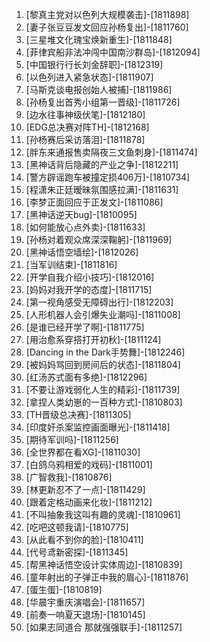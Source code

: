 
1. [黎真主党对以色列大规模袭击]-[1811898]
1. [妻子张豆豆发文回应孙杨复出]-[1811760]
1. [三星堆文化瑰宝焕新重生]-[1811848]
1. [菲律宾船非法冲闯中国南沙群岛]-[1812094]
1. [中国银行行长刘金辞职]-[1812319]
1. [以色列进入紧急状态]-[1811907]
1. [马斯克谈电报创始人被捕]-[1811986]
1. [孙杨复出首秀小组第一晋级]-[1811726]
1. [边水往事神级伏笔]-[1812180]
1. [EDG总决赛对阵TH]-[1812168]
1. [孙杨赛后采访落泪]-[1811878]
1. [胖东来通报售卖隔夜三文鱼刺身]-[1811474]
1. [黑神话背后隐藏的产业之争]-[1812211]
1. [警方辟谣跑车被撞定损406万]-[1810734]
1. [程潇朱正廷暧昧氛围感拉满]-[1811631]
1. [李梦正面回应于正发文]-[1811086]
1. [黑神话逆天bug]-[1810095]
1. [如何能放心点外卖]-[1811633]
1. [孙杨对着观众席深深鞠躬]-[1811969]
1. [黑神话悟空墙绘]-[1812026]
1. [当军训结束]-[1811816]
1. [开学自我介绍小技巧]-[1812016]
1. [妈妈对我开学的态度]-[1811715]
1. [第一视角感受无障碍出行]-[1812203]
1. [人形机器人会引爆失业潮吗]-[1811008]
1. [是谁已经开学了啊]-[1811775]
1. [用治愈系穿搭打开初秋]-[1811124]
1. [Dancing in the Dark手势舞]-[1812246]
1. [被妈妈骂回到房间后的状态]-[1811804]
1. [红汤苏式面有多绝]-[1812296]
1. [不要让游戏弱化人生的精彩]-[1811739]
1. [拿捏人类幼崽的一百种方式]-[1810803]
1. [TH晋级总决赛]-[1811305]
1. [印度奸杀案监控画面曝光]-[1811418]
1. [期待军训吗]-[1811256]
1. [全世界都在看XG]-[1811030]
1. [白鸽乌鸦相爱的戏码]-[1811001]
1. [广智救我]-[1810876]
1. [林更新忍不了一点]-[1811429]
1. [跟着定格动画来化妆]-[1811212]
1. [不叫抽象我这叫有趣的灵魂]-[1810961]
1. [吃吧这顿我请]-[1810775]
1. [从此看不到你的脸]-[1810411]
1. [代号鸢新密探]-[1811345]
1. [帮黑神话悟空设计实体周边]-[1810839]
1. [童年射出的子弹正中我的眉心]-[1811876]
1. [蛋生蛋]-[1810819]
1. [华晨宇重庆演唱会]-[1811657]
1. [前奏一响夏天退场]-[1810145]
1. [如果志同道合 那就强强联手]-[1811257]